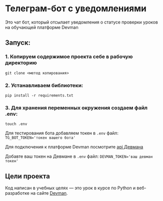 # Телеграм-бот с уведомлениями

Это чат бот, который отсылает уведомления о статусе проверки уроков
на обучающей платформе Devman
## Запуск:

### 1. Копируем содержимое проекта себе в рабочую директорию
```
git clone <метод копирования>
```

### 2. Устанавливаем библиотеки:
```
pip install -r requirements.txt
```

### 3. Для хранения переменных окружения создаем файл .env:
```
touch .env
```
Для тестирования бота добавляем токен в `.env` файл: `TG_BOT_TOKEN='токен вашего бота'`

Для подключения к платформе Devman посмотрите [api Девмана](https://dvmn.org/api/docs/)

Добавте ваш токен на Девмане в `.env` файл: `DEVMAN_TOKEN='ваш девман токен'`

## Цели проекта

Код написан в учебных целях — это урок в курсе по Python и веб-разработке на сайте [Devman](https://dvmn.org).